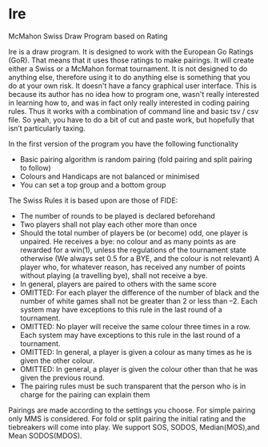 # Ire
McMahon Swiss Draw Program based on Rating

Ire is a draw program. It is designed to work with the European Go Ratings (GoR). That means that it uses those ratings to make pairings. It will create either a Swiss or a McMahon format tournament. It is not designed to do anything else, therefore using it to do anything else is something that you do at your own risk. It doesn't have a fancy graphical user interface. This is because its author has no idea how to program one, wasn't really interested in learning how to, and was in fact only really interested in coding pairing rules. Thus it works with a combination of command line and basic tsv / csv file. So yeah, you have to do a bit of cut and paste work, but hopefully that isn’t particularly taxing.

In the first version of the program you have the following functionality
<ul>
<li>Basic pairing algorithm is random pairing (fold pairing and split pairing to follow)
<li>Colours and Handicaps are not balanced or minimised
<li>You can set a top group and a bottom group
</ul>

The Swiss Rules it is based upon are those of FIDE:
<ul>
<li>The number of rounds to be played is declared beforehand
<li>Two players shall not play each other more than once
<li>Should the total number of players be (or become) odd, one player is unpaired. He receives a bye: no colour and as many points as are rewarded for a win(1), unless the regulations of the tournament state otherwise (We always set 0.5 for a BYE, and the colour is not relevant) A player who, for whatever reason, has received any number of points without playing (a travelling bye), shall not receive a bye.
<li>In general, players are paired to others with the same score
<li>OMITTED: For each player the difference of the number of black and the number of white games shall not be greater than 2 or less than –2. Each system may have exceptions to this rule in the last round of a tournament. 
<li>OMITTED: No player will receive the same colour three times in a row. Each system may have exceptions to this rule in the last round of a tournament.
<li> OMITTED: In general, a player is given a colour as many times as he is given the other colour.
<li>OMITTED: In general, a player is given the colour other than that he was given the previous round.   
<li>The pairing rules must be such transparent that the person who is in charge for the pairing can explain them
</ul>

Pairings are made according to the settings you choose. For simple pairing only MMS is considered. For fold or split pairing the initial rating and the tiebreakers will come into play. We support SOS, SODOS, Median(MOS),and Mean SODOS(MDOS).
